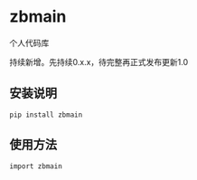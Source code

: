 # zbmain

个人代码库

持续新增。先持续0.x.x，待完整再正式发布更新1.0

## 安装说明

    pip install zbmain


## 使用方法

    import zbmain

